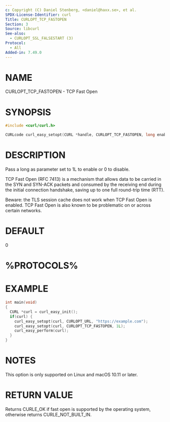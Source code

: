 ```yaml
---
c: Copyright (C) Daniel Stenberg, <daniel@haxx.se>, et al.
SPDX-License-Identifier: curl
Title: CURLOPT_TCP_FASTOPEN
Section: 3
Source: libcurl
See-also:
  - CURLOPT_SSL_FALSESTART (3)
Protocol:
  - All
Added-in: 7.49.0
---
```


# NAME

CURLOPT_TCP_FASTOPEN - TCP Fast Open

# SYNOPSIS

~~~c
#include <curl/curl.h>

CURLcode curl_easy_setopt(CURL *handle, CURLOPT_TCP_FASTOPEN, long enable);
~~~

# DESCRIPTION

Pass a long as parameter set to 1L to enable or 0 to disable.

TCP Fast Open (RFC 7413) is a mechanism that allows data to be carried in the
SYN and SYN-ACK packets and consumed by the receiving end during the initial
connection handshake, saving up to one full round-trip time (RTT).

Beware: the TLS session cache does not work when TCP Fast Open is enabled. TCP
Fast Open is also known to be problematic on or across certain networks.

# DEFAULT

0

# %PROTOCOLS%

# EXAMPLE

~~~c
int main(void)
{
  CURL *curl = curl_easy_init();
  if(curl) {
    curl_easy_setopt(curl, CURLOPT_URL, "https://example.com");
    curl_easy_setopt(curl, CURLOPT_TCP_FASTOPEN, 1L);
    curl_easy_perform(curl);
  }
}
~~~

# NOTES

This option is only supported on Linux and macOS 10.11 or later.

# RETURN VALUE

Returns CURLE_OK if fast open is supported by the operating system, otherwise
returns CURLE_NOT_BUILT_IN.
